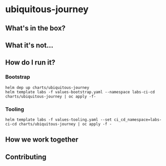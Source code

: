 # ubiquitous-journey

## What's in the box?

## What it's not...

## How do I run it?

### Bootstrap
```
helm dep up charts/ubiquitous-journey
helm template labs -f values-bootstrap.yaml --namespace labs-ci-cd charts/ubiquitous-journey | oc apply -f-
```

### Tooling
```
helm template labs -f values-tooling.yaml --set ci_cd_namespace=labs-ci-cd charts/ubiquitous-journey | oc apply -f -
```

## How we work together

## Contributing
